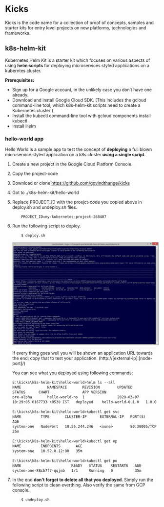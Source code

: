 # Kicks

Kicks is the code name for a collection of proof of concepts, samples and starter kits for entry level projects on new platforms, technologies and frameworks.

## k8s-helm-kit

Kubernetes Helm Kit is a starter kit which focuses on various aspects of using **helm scripts** for deploying microservices styled applications on a kuberntes cluster.

**Prerequisites:**

 * Sign up for a Google account, in the unlikely case you don’t have one already.
 * Download and install Google Cloud SDK. (This includes the gcloud command-line tool, which k8s-helm-kit scripts need to create a Kubernetes cluster )
 * Install the kubectl command-line tool with gcloud components install kubectl
 * Install Helm

### hello-world app

Hello World is a sample app to test the concept of **deploying** a full blown microservice styled application on a k8s cluster **using a single script**.

 1. Create a new project in the Google Cloud Platform Console.
 2. Copy the project-code
 3. Download or clone https://github.com/govindthange/kicks
 4. Got to ./k8s-helm-kit/hello-world
 5. Replace PROJECT_ID with the proejct-code you copied above in deploy.sh and undeploy.sh files.
	```
		PROJECT_ID=my-kubernetes-project-268407
	```
 6. Run the following script to deploy.
	```sh
		$ deploy.sh
	```
      ![Output](https://github.com/govindthange/kicks/blob/master/k8s-helm-kit/hello-world/images/deploy-sh-ouput.png)
	  
	  If every thing goes well you will be shown an application URL towards the end; copy that to test your application. (http://[external-ip]:[node-port]/)
      
      You can see what you deployed using following commands:
      ```
    E:\kicks\k8s-helm-kit\hello-world>helm ls --all
    NAME            NAMESPACE       REVISION        UPDATED 				    STATUS      CHART               APP VERSION
    pre-alpha       hello-world-ns  1               2020-03-07 10:29:05.0167733 +0530 IST   deployed    hello-world-0.1.0   1.0.0
    
    E:\kicks\k8s-helm-kit\hello-world>kubectl get svc
    NAME         TYPE       CLUSTER-IP      EXTERNAL-IP   PORT(S)        AGE
    system-one   NodePort   10.55.244.246   <none>        80:30005/TCP   25m
    
    E:\kicks\k8s-helm-kit\hello-world>kubectl get ep
    NAME         ENDPOINTS       AGE
    system-one   10.52.0.12:80   35m
    
    E:\kicks\k8s-helm-kit\hello-world>kubectl get po
    NAME                       READY   STATUS    RESTARTS   AGE
    system-one-88cb7f7-qqjmb   1/1     Running   0          35m
    ```
 8. In the end **don't forget to delete all that you deployed**. Simply run the following script to clean everthing. Also verify the same from GCP console.
	```sh
		$ undeploy.sh
	```
	

